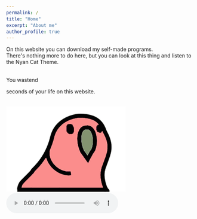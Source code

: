 ```yaml
---
permalink: /
title: "Home"
excerpt: "About me"
author_profile: true
---
```

On this website you can download my self-made programs.
<br>There's nothing more to do here, but you can look at this thing and listen to the Nyan Cat Theme.


<br>You wastend
<br>
<span id="seconds"></span>
<script>
var sec = 0;
    function pad ( val ) { return val > 9 ? val : "0" + val; }
    setInterval( function(){
        document.getElementById("seconds").innerHTML=pad(++sec%9999999999999999999999999999999);
    }, 1000);
</script>
  seconds of your life on this website.
  
  
<br><img src="/files/wabbl.gif" alt="Wabbl" width="320" height="229">
<br>
<audio controls>
  <source src="/files/nyan.mp3" type="audio/mp3">
  <source src="/files/nyan.mp3" type="audio/mp3">
Your browser does not support the audio element.
</audio>


<script> </script>